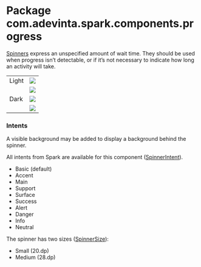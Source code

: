 # Package com.adevinta.spark.components.progress

[Spinners](https://spark.adevinta.com/1186e1705/p/7651da-spinner/b/387bf3) express an unspecified
amount of wait time. They should be used when progress isn’t detectable, or if it’s not necessary
to indicate how long an activity will take.

|       |                                                                                                           |
|-------|-----------------------------------------------------------------------------------------------------------|
| Light | ![](../../images/com.adevinta.spark_PreviewScreenshotTests_preview_tests_spinner_spinnermedium_light.png) |
|       | ![](../../images/com.adevinta.spark_PreviewScreenshotTests_preview_tests_spinner_spinnersmall_light.png)  |
| Dark  | ![](../../images/com.adevinta.spark_PreviewScreenshotTests_preview_tests_spinner_spinnermedium_dark.png)  |
|       | ![](../../images/com.adevinta.spark_PreviewScreenshotTests_preview_tests_spinner_spinnersmall_dark.png)   |

### Intents

A visible background may be added to display a background behind the spinner.

All intents from Spark are available for this component ([SpinnerIntent](SpinnerIntent.kt)).

- Basic (default)
- Accent
- Main
- Support
- Surface
- Success
- Alert
- Danger
- Info
- Neutral

The spinner has two sizes ([SpinnerSize](SpinnerDefaults.kt)):

- Small (20.dp)
- Medium (28.dp)
